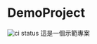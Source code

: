 # DemoProject

![ci status](https://github.com/duoduo0123/DemoProject/actions/workflows/ci.yml/badge.svg)
這是一個示範專案
